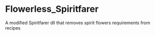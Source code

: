 # Flowerless_Spiritfarer
A modified Spiritfarer dll that removes spirit flowers requirements from recipes
